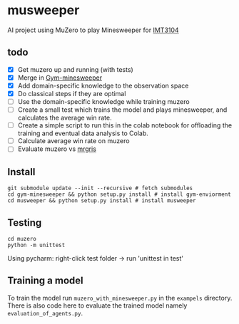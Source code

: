 # musweeper
AI project using MuZero to play Minesweeper for [IMT3104](https://www.ntnu.no/studier/emner/IMT3104#tab=omEmnet)


## todo
- [x] Get muzero up and running (with tests)
- [x] Merge in [Gym-minesweeper](https://github.com/Zikoat/gym-minesweeper)
- [x] Add domain-specific knowledge to the observation space
- [x] Do classical steps if they are optimal
- [ ] Use the domain-specific knowledge while training muzero
- [ ] Create a small test which trains the model and plays minesweeper, and calculates the average win rate.
- [ ] Create a simple script to run this in the colab notebook for offloading the training and eventual data analysis to Colab.
- [ ] Calculate average win rate on muzero
- [ ] Evaluate muzero vs [mrgris](http://mrgris.com/projects/minesweepr/)

## Install 
```
git submodule update --init --recursive # fetch submodules
cd gym-minesweeper && python setup.py install # install gym-enviorment
cd musweeper && python setup.py install # install musweeper
```

## Testing
```shell script
cd muzero
python -m unittest
```
Using pycharm: right-click test folder -> run 'unittest in test'

## Training a model
To train the model run `muzero_with_minesweeper.py` in the `exampels` directory.  There is also code here to evaluate the trained model namely `evaluation_of_agents.py`. 

